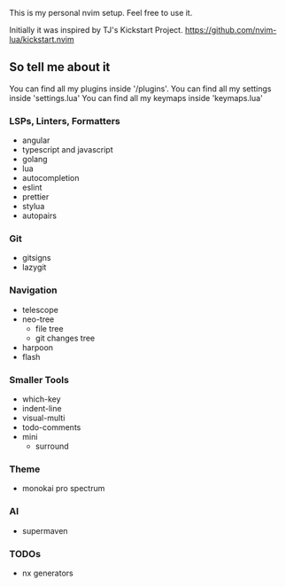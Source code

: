 This is my personal nvim setup.
Feel free to use it.

Initially it was inspired by TJ's Kickstart Project.
https://github.com/nvim-lua/kickstart.nvim

## So tell me about it

You can find all my plugins inside '/plugins'.
You can find all my settings inside 'settings.lua'
You can find all my keymaps inside 'keymaps.lua'

### LSPs, Linters, Formatters

- angular
- typescript and javascript
- golang
- lua
- autocompletion
- eslint
- prettier
- stylua
- autopairs

### Git

- gitsigns
- lazygit

### Navigation

- telescope
- neo-tree
  - file tree
  - git changes tree
- harpoon
- flash

### Smaller Tools

- which-key
- indent-line
- visual-multi
- todo-comments
- mini
  - surround

### Theme

- monokai pro spectrum

### AI

- supermaven

### TODOs

- nx generators
